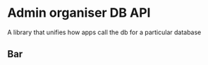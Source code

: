 # Admin organiser DB API
A library that unifies how apps call the db for a particular database

## Bar